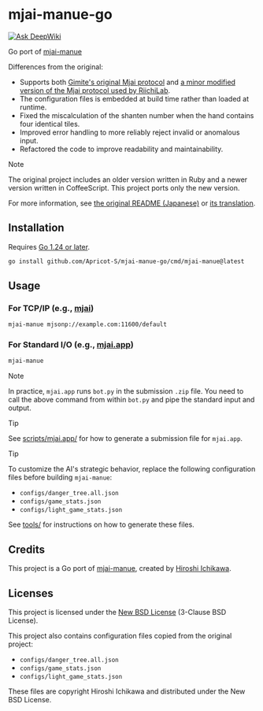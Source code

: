 # mjai-manue-go

[![Ask DeepWiki](https://deepwiki.com/badge.svg)](https://deepwiki.com/Apricot-S/mjai-manue-go)

Go port of [mjai-manue](https://github.com/gimite/mjai-manue)

Differences from the original:

- Supports both [Gimite's original Mjai protocol](https://gimite.net/pukiwiki/index.php?Mjai%20%E9%BA%BB%E9%9B%80AI%E5%AF%BE%E6%88%A6%E3%82%B5%E3%83%BC%E3%83%90) and [a minor modified version of the Mjai protocol used by RiichiLab](https://mjai.app/docs/mjai-protocol).
- The configuration files is embedded at build time rather than loaded at runtime.
- Fixed the miscalculation of the shanten number when the hand contains four identical tiles.
- Improved error handling to more reliably reject invalid or anomalous input.
- Refactored the code to improve readability and maintainability.

> [!NOTE]
> The original project includes an older version written in Ruby and a newer version written in CoffeeScript. This project ports only the new version.

For more information, see [the original README (Japanese)](https://github.com/gimite/mjai-manue/blob/master/README.md) or [its translation](docs/README-en.md).

## Installation

Requires [Go 1.24 or later](https://go.dev/dl/).

```sh
go install github.com/Apricot-S/mjai-manue-go/cmd/mjai-manue@latest
```

## Usage

### For TCP/IP (e.g., [mjai](https://github.com/gimite/mjai))

```sh
mjai-manue mjsonp://example.com:11600/default
```

### For Standard I/O (e.g., [mjai.app](https://github.com/smly/mjai.app))

```sh
mjai-manue
```

> [!NOTE]
> In practice, `mjai.app` runs `bot.py` in the submission `.zip` file.
> You need to call the above command from within `bot.py` and pipe the standard input and output.

> [!TIP]
> See [scripts/mjai.app/](scripts/mjai.app/) for how to generate a submission file for `mjai.app`.

> [!TIP]
> To customize the AI's strategic behavior, replace the following configuration files before building `mjai-manue`:
>
> - `configs/danger_tree.all.json`
> - `configs/game_stats.json`
> - `configs/light_game_stats.json`
>
> See [tools/](tools/) for instructions on how to generate these files.

## Credits

This project is a Go port of [mjai-manue](https://github.com/gimite/mjai-manue), created by [Hiroshi Ichikawa](https://github.com/gimite).

## Licenses

This project is licensed under the [New BSD License](LICENSE) (3-Clause BSD License).

This project also contains configuration files copied from the original project:

- `configs/danger_tree.all.json`
- `configs/game_stats.json`
- `configs/light_game_stats.json`

These files are copyright Hiroshi Ichikawa and distributed under the New BSD License.
